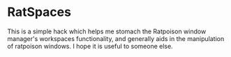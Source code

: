 RatSpaces
=========

This is a simple hack which helps me stomach the Ratpoison window manager's workspaces functionality, and generally aids in the manipulation of ratpoison windows.  I hope it is useful to someone else. 
